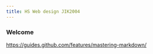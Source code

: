 ```yaml
---
title: HS Web design JIK2004
---
```


### Welcome
https://guides.github.com/features/mastering-markdown/
